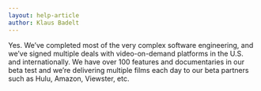```yaml
---
layout: help-article
author: Klaus Badelt
---
```

Yes. We’ve completed most of the very complex software engineering, and we’ve signed multiple deals with video-on-demand platforms in the U.S. and internationally. We have over 100 features and documentaries in our beta test and we’re delivering multiple films each day to our beta partners such as Hulu, Amazon, Viewster, etc.
